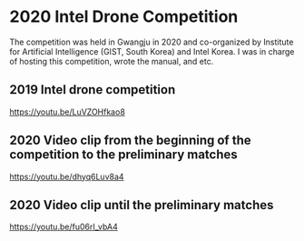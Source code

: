 # 2020 Intel Drone Competition
The competition was held in Gwangju in 2020 and co-organized by Institute for Artificial Intelligence (GIST, South Korea) and Intel Korea. I was in charge of hosting this competition, wrote the manual, and etc.

## 2019 Intel drone competition
https://youtu.be/LuVZOHfkao8

## 2020 Video clip from the beginning of the competition to the preliminary matches
https://youtu.be/dhyq6Luv8a4

## 2020 Video clip until the preliminary matches
https://youtu.be/fu06rI_vbA4
